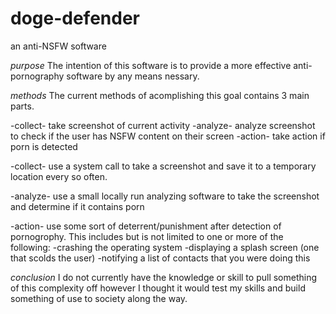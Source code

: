 # doge-defender
an anti-NSFW software


*purpose*
  The intention of this software is to provide a more effective anti-pornography software by any means nessary.


*methods*
  The current methods of acomplishing this goal contains 3 main parts. 

  -collect- take screenshot of current activity
  -analyze- analyze screenshot to check if the user has NSFW content on their screen
  -action- take action if porn is detected


  -collect-
    use a system call to take a screenshot and save it to a temporary location every so often.
  
  -analyze-
    use a small locally run analyzing software to take the screenshot and determine if it contains porn
    
  -action-
    use some sort of deterrent/punishment after detection of pornogrophy. This includes but is not limited to one or more of the following:
    -crashing the operating system
    -displaying a splash screen (one that scolds the user)
    -notifying a list of contacts that you were doing this
    
*conclusion*
I do not currently have the knowledge or skill to pull something of this complexity off however I thought it would test my skills and build something of use to society along the way.

 
